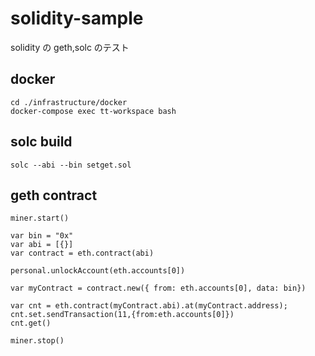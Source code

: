 # solidity-sample

solidity の geth,solc のテスト

## docker

```
cd ./infrastructure/docker
docker-compose exec tt-workspace bash
```

## solc build

```
solc --abi --bin setget.sol
```

## geth contract

```
miner.start()

var bin = "0x"
var abi = [{}]
var contract = eth.contract(abi)

personal.unlockAccount(eth.accounts[0])

var myContract = contract.new({ from: eth.accounts[0], data: bin})

var cnt = eth.contract(myContract.abi).at(myContract.address);
cnt.set.sendTransaction(11,{from:eth.accounts[0]})
cnt.get()

miner.stop()
```

